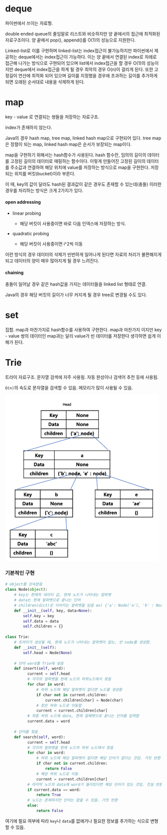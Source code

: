 # deque

파이썬에서 쓰이는 자료형.

double ended queue의 줄임말로 리스트와 비슷하지만 양 끝에서의 접근에 최적화된 자료구조이다. 양 끝에서 pop(), append()를 O(1)의 성능으로 지원한다.

Linked-list로 이를 구현하며 linked-list는 index접근이 불가능하지만 파이썬에서 제공하는 deque에서는 index접근이 가능하다. 이는 양 끝에서 연결된 index로 차례로 접근해 나가는 방식으로 구현되어 있으며 list에서 index접근을 할 경우 O(1)의 성능이지만 deque에서 index접근을 하게 될 경우 최악의 경우 O(n)이 걸리게 된다. 또한 고정길이 연산에 최적화 되어 있으며 길이를 지정했을 경우에 초과하는 길이를 추가하게 되면 오래된 순서대로 내용을 삭제하게 된다.

# map

key - value 로 연결되는 쌍들을 저장하는 자료구조.

index가 존재하지 않는다.

Java의 경우 hash map, tree map, linked hash map으로 구현되어 있다. tree map은 정렬이 되는 map, linked hash map은 순서가 보장되는 map이다.

map을 구현하기 위해서는 hash함수가 사용된다. hash 함수란, 임의의 길이의 데이터를 고정된 길이의 데이터로 매핑하는 함수이다. 이렇게 만들어진 고정된 길이의 데이터를 주소값과 연결하여 해당 위치에 value를 저장하는 방식으로 map을 구현한다. 저장되는 위치를 버킷(bucket)이라 부른다.

이 때, key의 값이 달라도 hash된 결과값이 같은 경우도 존재할 수 있는데(충돌) 이러한 경우를 처리하는 방식은 크게 2가지가 있다.

#### open addressing

- linear probing

  - 해당 버킷이 사용중이면 바로 다음 인덱스에 저장하는 방식.

- quadratic probing

  - 해당 버킷이 사용중이면 i^2씩 이동

이런 방식의 경우 데이터의 삭제가 빈번하게 일어나게 된다면 자료의 처리가 불편해지게 되고 데이터의 양이 매우 많아지게 될 경우 느려진다.

#### chaining

충돌이 일어날 경우 같은 hash값을 가지는 데이터들을 linked list 형태로 연결.

Java의 경우 해당 버킷의 길이가 너무 커지게 될 경우 tree로 변경될 수도 있다.

# set

집합. map과 마찬가지로 hash함수를 사용하여 구현한다. map과 마찬가지 이지만 key - value 쌍의 데이터인 map과는 달리 value가 빈 데이터를 저장한다 생각하면 쉽게 이해가 된다.

# Trie

트라이 자료구조. 문자열 검색에 자주 사용됨. 자동 완성이나 검색어 추천 등에 사용됨.

`O(n)`의 속도로 문자열을 검색할 수 있음. 메모리가 많이 사용될 수 있음.

![Trie](./assets_자료구조/Trie.png)

### 기본적인 구현

```python
# object를 상속받음
class Node(object):
    # key는 현재의 데이터 값, 현재 노드가 나타내는 알파벳
    # data는 현재 알파벳으로 끝나는 단어
    # children(dict)은 이어지는 알파벳을 담음 ex) {'a': Node('a'), 'b' : Node('b')}
    def __init__(self, key, data=None):
        self.key = key
        self.data = data
        self.children = {}

class Trie:
    # 트라이가 생성될 때, 현재 노드가 나타내는 알파벳이 없는, 빈 node를 생성함.
    def __init__(self):
        self.head = Node(None)

    # 단어 word를 Trie에 넣음
    def insert(self, word):
          current = self.head
          # 각각의 알파벳을 현재 노드의 하위노드에서 찾음
          for char in word:
              # 하위 노드에 해당 알파벳이 없다면 노드를 생성함
              if char not in current.children:
                  current.children[char] = Node(char)
              # 찾은 하위 노드로 이동함
              current = current.children[char]
          # 최종 하위 노드에 data, 현재 알페벳으로 끝나는 단어를 입력함
          current.data = word

    # 단어를 찾음
    def search(self, word):
          current = self.head
          # 각각의 알파벳을 현재 노드의 하위 노드에서 찾음
          for char in word:
              # 하위 노드에 해당 알파벳이 없다면 해당 단어가 없다는 것임. 거짓 반환
              if char not in current.children:
                  return False
              # 해당 하위 노드로 이동
              current = current.children[char]
          # 마지막 노드의 data에 word가 들어있다면 해당 단어가 있는 것임. 진실 반환
          if current.data == word:
              return True
          # 노드는 존재하지만 단어는 없을 수 있음. 거짓 반환
          else:
              return False
```

여기에 필요 여부에 따라 `key`나 `data`를 없애거나 필요한 정보를 추가하는 식으로 변형할 수 있음.
